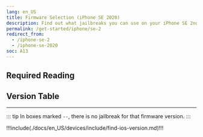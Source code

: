 ```yaml
---
lang: en_US
title: Firmware Selection (iPhone SE 2020)
description: Find out what jailbreaks you can use on your iPhone SE 2nd Generation (2020)
permalink: /get-started/iphone/se-2
redirect_from:
  - /iphone-se-2
  - /iphone-se-2020
soc: A13
---
```


## Required Reading

<readingTable minVer="13.0" maxVer="13.7"/>

## Version Table

<versionTable soc="A13" minVer="13"/>

---

::: tip
In boxes marked `--`, there is no jailbreak for that firmware version.
:::

!!!include(./docs/en_US/devices/include/find-ios-version.md)!!!